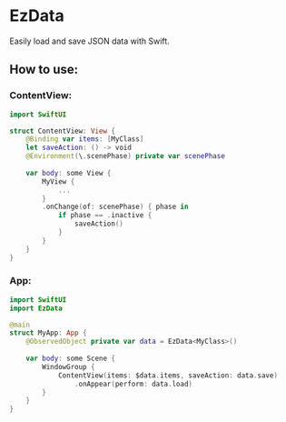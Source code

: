 # EzData

Easily load and save JSON data with Swift.

## How to use:

### ContentView:
```swift
import SwiftUI

struct ContentView: View {
	@Binding var items: [MyClass]
	let saveAction: () -> void
	@Environment(\.scenePhase) private var scenePhase
	
	var body: some View {
		MyView {
			...
		}
		.onChange(of: scenePhase) { phase in
			if phase == .inactive {
				saveAction()
			}
		}
	}
}
```

### App:
```swift
import SwiftUI
import EzData

@main
struct MyApp: App {
	@ObservedObject private var data = EzData<MyClass>()
	
	var body: some Scene {
		WindowGroup {
			ContentView(items: $data.items, saveAction: data.save)
				.onAppear(perform: data.load)
		}
	}
}
```
